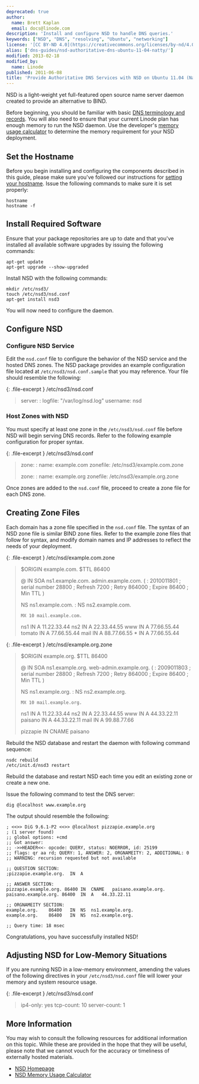 ```yaml
---
deprecated: true
author:
  name: Brett Kaplan
  email: docs@linode.com
description: 'Install and configure NSD to handle DNS queries.'
keywords: ["NSD", "DNS", "resolving", "Ubuntu", "networking"]
license: '[CC BY-ND 4.0](https://creativecommons.org/licenses/by-nd/4.0)'
alias: ['dns-guides/nsd-authoritative-dns-ubuntu-11-04-natty/']
modified: 2013-02-18
modified_by:
  name: Linode
published: 2011-06-08
title: 'Provide Authoritative DNS Services with NSD on Ubuntu 11.04 (Natty)'
---
```




NSD is a light-weight yet full-featured open source name server daemon created to provide an alternative to BIND.

Before beginning, you should be familiar with basic [DNS terminology and records](/docs/dns-guides/introduction-to-dns). You will also need to ensure that your current Linode plan has enough memory to run the NSD daemon. Use the developer's [memory usage calculator](http://www.nlnetlabs.nl/projects/nsd/nsd-memsize.html) to determine the memory requirement for your NSD deployment.

Set the Hostname
----------------

Before you begin installing and configuring the components described in this guide, please make sure you've followed our instructions for [setting your hostname](/docs/getting-started#sph_set-the-hostname). Issue the following commands to make sure it is set properly:

    hostname
    hostname -f

Install Required Software
-------------------------

Ensure that your package repositories are up to date and that you've installed all available software upgrades by issuing the following commands:

    apt-get update
    apt-get upgrade --show-upgraded

Install NSD with the following commands:

    mkdir /etc/nsd3/
    touch /etc/nsd3/nsd.conf
    apt-get install nsd3

You will now need to configure the daemon.

Configure NSD
-------------

### Configure NSD Service

Edit the `nsd.conf` file to configure the behavior of the NSD service and the hosted DNS zones. The NSD package provides an example configuration file located at `/etc/nsd3/nsd.conf.sample` that you may reference. Your file should resemble the following:

{: .file-excerpt }
/etc/nsd3/nsd.conf

> server:
> :   logfile: "/var/log/nsd.log" username: nsd
>
### Host Zones with NSD

You must specify at least one zone in the `/etc/nsd3/nsd.conf` file before NSD will begin serving DNS records. Refer to the following example configuration for proper syntax.

{: .file-excerpt }
/etc/nsd3/nsd.conf

> zone:
> :   name: example.com zonefile: /etc/nsd3/example.com.zone
>
> zone:
> :   name: example.org zonefile: /etc/nsd3/example.org.zone
>
Once zones are added to the `nsd.conf` file, proceed to create a zone file for each DNS zone.

Creating Zone Files
-------------------

Each domain has a zone file specified in the `nsd.conf` file. The syntax of an NSD zone file is similar BIND zone files. Refer to the example zone files that follow for syntax, and modify domain names and IP addresses to reflect the needs of your deployment.

{: .file-excerpt }
/etc/nsd/example.com.zone

> \$ORIGIN example.com. \$TTL 86400
>
> @ IN SOA ns1.example.com. admin.example.com. (
> :   2010011801 ; serial number 28800 ; Refresh 7200 ; Retry 864000 ; Expire 86400 ; Min TTL )
>
> NS ns1.example.com.
> :   NS ns2.example.com.
>
>     MX 10 mail.example.com.
>
> ns1 IN A 11.22.33.44 ns2 IN A 22.33.44.55 www IN A 77.66.55.44 tomato IN A 77.66.55.44 mail IN A 88.77.66.55 \* IN A 77.66.55.44

{: .file-excerpt }
/etc/nsd/example.org.zone

> \$ORIGIN example.org. \$TTL 86400
>
> @ IN SOA ns1.example.org. web-admin.example.org. (
> :   2009011803 ; serial number 28800 ; Refresh 7200 ; Retry 864000 ; Expire 86400 ; Min TTL )
>
> NS ns1.example.org.
> :   NS ns2.example.org.
>
>     MX 10 mail.example.org.
>
> ns1 IN A 11.22.33.44 ns2 IN A 22.33.44.55 www IN A 44.33.22.11 paisano IN A 44.33.22.11 mail IN A 99.88.77.66
>
> pizzapie IN CNAME paisano

Rebuild the NSD database and restart the daemon with following command sequence:

    nsdc rebuild
    /etc/init.d/nsd3 restart

Rebuild the database and restart NSD each time you edit an existing zone or create a new one.

Issue the following command to test the DNS server:

    dig @localhost www.example.org

The output should resemble the following:

    ; <<>> DiG 9.6.1-P2 <<>> @localhost pizzapie.example.org
    ; (1 server found)
    ;; global options: +cmd
    ;; Got answer:
    ;; ->>HEADER<<- opcode: QUERY, status: NOERROR, id: 25199
    ;; flags: qr aa rd; QUERY: 1, ANSWER: 2, ORGNAMEITY: 2, ADDITIONAL: 0
    ;; WARNING: recursion requested but not available

    ;; QUESTION SECTION:
    ;pizzapie.example.org.  IN  A

    ;; ANSWER SECTION:
    pizzapie.example.org. 86400 IN  CNAME   paisano.example.org.
    paisano.example.org. 86400  IN  A   44.33.22.11

    ;; ORGNAMEITY SECTION:
    example.org.    86400   IN  NS  ns1.example.org.
    example.org.    86400   IN  NS  ns2.example.org.

    ;; Query time: 18 msec

Congratulations, you have successfully installed NSD!

Adjusting NSD for Low-Memory Situations
---------------------------------------

If you are running NSD in a low-memory environment, amending the values of the following directives in your `/etc/nsd3/nsd.conf` file will lower your memory and system resource usage.

{: .file-excerpt }
/etc/nsd3/nsd.conf

> ip4-only: yes tcp-count: 10 server-count: 1

More Information
----------------

You may wish to consult the following resources for additional information on this topic. While these are provided in the hope that they will be useful, please note that we cannot vouch for the accuracy or timeliness of externally hosted materials.

- [NSD Homepage](http://nlnetlabs.nl/projects/nsd/)
- [NSD Memory Usage Calculator](http://nlnetlabs.nl/projects/nsd/nsd-memsize.html)




